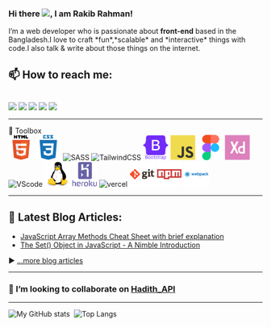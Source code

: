 
<!--
**RakibRahman/RakibRahman** is a ✨ _special_ ✨ repository because its `README.md` (this file) appears on your GitHub profile.

Here are some ideas to get you started:

- 🔭 I’m currently working on ...
- 🌱 I’m currently learning ...
- 👯 I’m looking to collaborate on ...
- 🤔 I’m looking for help with ...
- 💬 Ask me about ...
- 📫 How to reach me: ...
- 😄 Pronouns: ...
- ⚡ Fun fact: ...
-->
### Hi there <img src="https://raw.githubusercontent.com/MartinHeinz/MartinHeinz/master/wave.gif" width="30px">, I am Rakib Rahman!

<p>I’m a web developer who is passionate about <strong>front-end</strong> based in the Bangladesh.I love to craft *fun*,*scalable* and *interactive* things with code.I also talk & write about those things on the internet.</p>

## 📫 How to reach me:
</br>
<a href="https://www.facebook.com/rakib.rahman2012/"><img src="https://img.shields.io/badge/facebook-%230067B5.svg?&style=for-the-badge&logo=facebook&logoColor=white" height=25></a>
<a href="https://www.linkedin.com/in/rakib-talukder-04666519a/"><img src="https://img.shields.io/badge/linkedin-%230077B5.svg?&style=for-the-badge&logo=linkedin&logoColor=white" height=25></a>
<a href="https://twitter.com/RakibRahman06"><img src="https://img.shields.io/twitter/url?logo=ra&logoColor=green&style=social&url=https%3A%2F%2Ftwitter.com%2FRakibRahman06" height=25></a>
<a href="https://t.me/rakibrahman6"><img src="https://img.shields.io/badge/telegram-%230075A5.svg?&style=for-the-badge&logo=telegram&logoColor=white" height=25></a>
<a href="mailto:md.rr.talukder@gmail.com"><img src="https://img.shields.io/badge/email-%23000.svg?&style=for-the-badge&logo=website&logoColor=white" height=25></a>

---

🧰 Toolbox
</br>
<img src="https://github.com/devicons/devicon/blob/master/icons/html5/html5-original-wordmark.svg" alt="HTML" width="50" height="50"/> 
<img src="https://github.com/devicons/devicon/blob/master/icons/css3/css3-plain-wordmark.svg" alt="CSS" width="50" height="50"/>
<img src="https://cdn.worldvectorlogo.com/logos/sass-1.svg" alt="SASS" width="50" height="50"/>
<img src="https://cdn.worldvectorlogo.com/logos/tailwindcss.svg" alt="TailwindCSS" width="50" height="50"/> 
<img src="https://github.com/devicons/devicon/blob/master/icons/bootstrap/bootstrap-plain-wordmark.svg" alt="BS" width="50" height="50"/> 
<img src="https://github.com/devicons/devicon/blob/master/icons/javascript/javascript-original.svg" alt="JavaScript" width="50" height="50"/> 
<img src="https://github.com/devicons/devicon/blob/master/icons/figma/figma-original.svg" alt="figma" width="50" height="50"/> 
<img src="https://github.com/devicons/devicon/blob/master/icons/xd/xd-plain.svg" alt="XD" width="50" height="50"/> 
<img src="https://cdn.worldvectorlogo.com/logos/visual-studio-code-1.svg" alt="VScode" width="50" height="50"/> 
<img src="https://github.com/devicons/devicon/blob/master/icons/linux/linux-original.svg" alt="linux" width="50" height="50"/> 
<img src="https://github.com/devicons/devicon/blob/master/icons/heroku/heroku-plain-wordmark.svg" alt="heroku" width="50" height="50"/> 
<img src="https://cdn.worldvectorlogo.com/logos/vercel.svg" alt="vercel" width="50" height="60"/> 
<img src="https://github.com/devicons/devicon/blob/master/icons/git/git-original-wordmark.svg" alt="Git" width="50" height="50"/>
<img src="https://github.com/devicons/devicon/blob/master/icons/npm/npm-original-wordmark.svg" alt="npm" width="50" height="50"/>
<img src="https://github.com/devicons/devicon/blob/master/icons/webpack/webpack-original-wordmark.svg" alt="wp" width="50" height="50"/> 

---

## 📘 Latest Blog Articles:

- [JavaScript Array Methods Cheat Sheet with brief explanation](https://dev.to/rakibrahman/javascript-array-methods-cheat-sheet-with-brief-explanation-2km1)
- [The Set() Object in JavaScript - A Nimble Introduction](https://dev.to/rakibrahman/the-set-object-in-javascript-a-nimble-introduction-1dm1)

▶ [...more blog articles](https://dev.to/rakibrahman)

---

### 👯 I’m looking to collaborate on [Hadith_API](https://github.com/RakibRahman/hadith-api)

---

![My GitHub stats](https://github-readme-stats.vercel.app/api?username=RakibRahman&show_icons=true&theme=tokyonight)&nbsp;&nbsp;![Top Langs](https://github-readme-stats.vercel.app/api/top-langs/?username=RakibRahman&layout=compact)
